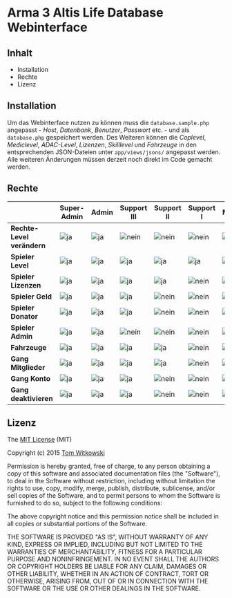 # Arma 3 Altis Life Database Webinterface

## Inhalt

* Installation
* Rechte
* Lizenz

## Installation

Um das Webinterface nutzen zu können muss die ```database.sample.php``` angepasst - *Host*, *Datenbank*, *Benutzer*, *Passwort* etc. - und als ```database.php``` gespeichert werden. Des Weiteren können die *Coplevel*, *Mediclevel*, *ADAC-Level*, *Lizenzen*, *Skilllevel* und *Fahrzeuge* in den entsprechenden JSON-Dateien unter ```app/views/jsons/``` angepasst werden. Alle weiteren Änderungen müssen derzeit noch direkt im Code gemacht werden.

## Rechte

|                            | Super-Admin                                                                                                        | Admin                                                                                                              | Support III                                                                                                          | Support II                                                                                                           | Support I                                                                                                            | Mitglied                                                                                                             |
|----------------------------|--------------------------------------------------------------------------------------------------------------------|--------------------------------------------------------------------------------------------------------------------|----------------------------------------------------------------------------------------------------------------------|----------------------------------------------------------------------------------------------------------------------|----------------------------------------------------------------------------------------------------------------------|----------------------------------------------------------------------------------------------------------------------|
| **Rechte-Level verändern** | ![ja](https://bytebucket.org/Gummibeer/al-admin-tool/raw/3877340b218545fbd323283e75b04525fafb8f13/icons/check.png) | ![ja](https://bytebucket.org/Gummibeer/al-admin-tool/raw/3877340b218545fbd323283e75b04525fafb8f13/icons/check.png) | ![nein](https://bytebucket.org/Gummibeer/al-admin-tool/raw/3877340b218545fbd323283e75b04525fafb8f13/icons/error.png) | ![nein](https://bytebucket.org/Gummibeer/al-admin-tool/raw/3877340b218545fbd323283e75b04525fafb8f13/icons/error.png) | ![nein](https://bytebucket.org/Gummibeer/al-admin-tool/raw/3877340b218545fbd323283e75b04525fafb8f13/icons/error.png) | ![nein](https://bytebucket.org/Gummibeer/al-admin-tool/raw/3877340b218545fbd323283e75b04525fafb8f13/icons/error.png) |
| **Spieler Level**          | ![ja](https://bytebucket.org/Gummibeer/al-admin-tool/raw/3877340b218545fbd323283e75b04525fafb8f13/icons/check.png) | ![ja](https://bytebucket.org/Gummibeer/al-admin-tool/raw/3877340b218545fbd323283e75b04525fafb8f13/icons/check.png) | ![ja](https://bytebucket.org/Gummibeer/al-admin-tool/raw/3877340b218545fbd323283e75b04525fafb8f13/icons/check.png)   | ![ja](https://bytebucket.org/Gummibeer/al-admin-tool/raw/3877340b218545fbd323283e75b04525fafb8f13/icons/check.png)   | ![ja](https://bytebucket.org/Gummibeer/al-admin-tool/raw/3877340b218545fbd323283e75b04525fafb8f13/icons/check.png)   | ![nein](https://bytebucket.org/Gummibeer/al-admin-tool/raw/3877340b218545fbd323283e75b04525fafb8f13/icons/error.png) |
| **Spieler Lizenzen**       | ![ja](https://bytebucket.org/Gummibeer/al-admin-tool/raw/3877340b218545fbd323283e75b04525fafb8f13/icons/check.png) | ![ja](https://bytebucket.org/Gummibeer/al-admin-tool/raw/3877340b218545fbd323283e75b04525fafb8f13/icons/check.png) | ![ja](https://bytebucket.org/Gummibeer/al-admin-tool/raw/3877340b218545fbd323283e75b04525fafb8f13/icons/check.png)   | ![ja](https://bytebucket.org/Gummibeer/al-admin-tool/raw/3877340b218545fbd323283e75b04525fafb8f13/icons/check.png)   | ![nein](https://bytebucket.org/Gummibeer/al-admin-tool/raw/3877340b218545fbd323283e75b04525fafb8f13/icons/error.png) | ![nein](https://bytebucket.org/Gummibeer/al-admin-tool/raw/3877340b218545fbd323283e75b04525fafb8f13/icons/error.png) |
| **Spieler Geld**           | ![ja](https://bytebucket.org/Gummibeer/al-admin-tool/raw/3877340b218545fbd323283e75b04525fafb8f13/icons/check.png) | ![ja](https://bytebucket.org/Gummibeer/al-admin-tool/raw/3877340b218545fbd323283e75b04525fafb8f13/icons/check.png) | ![ja](https://bytebucket.org/Gummibeer/al-admin-tool/raw/3877340b218545fbd323283e75b04525fafb8f13/icons/check.png)   | ![nein](https://bytebucket.org/Gummibeer/al-admin-tool/raw/3877340b218545fbd323283e75b04525fafb8f13/icons/error.png) | ![nein](https://bytebucket.org/Gummibeer/al-admin-tool/raw/3877340b218545fbd323283e75b04525fafb8f13/icons/error.png) | ![nein](https://bytebucket.org/Gummibeer/al-admin-tool/raw/3877340b218545fbd323283e75b04525fafb8f13/icons/error.png) |
| **Spieler Donator**        | ![ja](https://bytebucket.org/Gummibeer/al-admin-tool/raw/3877340b218545fbd323283e75b04525fafb8f13/icons/check.png) | ![ja](https://bytebucket.org/Gummibeer/al-admin-tool/raw/3877340b218545fbd323283e75b04525fafb8f13/icons/check.png) | ![ja](https://bytebucket.org/Gummibeer/al-admin-tool/raw/3877340b218545fbd323283e75b04525fafb8f13/icons/check.png)   | ![nein](https://bytebucket.org/Gummibeer/al-admin-tool/raw/3877340b218545fbd323283e75b04525fafb8f13/icons/error.png) | ![nein](https://bytebucket.org/Gummibeer/al-admin-tool/raw/3877340b218545fbd323283e75b04525fafb8f13/icons/error.png) | ![nein](https://bytebucket.org/Gummibeer/al-admin-tool/raw/3877340b218545fbd323283e75b04525fafb8f13/icons/error.png) |
| **Spieler Admin**          | ![ja](https://bytebucket.org/Gummibeer/al-admin-tool/raw/3877340b218545fbd323283e75b04525fafb8f13/icons/check.png) | ![ja](https://bytebucket.org/Gummibeer/al-admin-tool/raw/3877340b218545fbd323283e75b04525fafb8f13/icons/check.png) | ![nein](https://bytebucket.org/Gummibeer/al-admin-tool/raw/3877340b218545fbd323283e75b04525fafb8f13/icons/error.png) | ![nein](https://bytebucket.org/Gummibeer/al-admin-tool/raw/3877340b218545fbd323283e75b04525fafb8f13/icons/error.png) | ![nein](https://bytebucket.org/Gummibeer/al-admin-tool/raw/3877340b218545fbd323283e75b04525fafb8f13/icons/error.png) | ![nein](https://bytebucket.org/Gummibeer/al-admin-tool/raw/3877340b218545fbd323283e75b04525fafb8f13/icons/error.png) |
| **Fahrzeuge**              | ![ja](https://bytebucket.org/Gummibeer/al-admin-tool/raw/3877340b218545fbd323283e75b04525fafb8f13/icons/check.png) | ![ja](https://bytebucket.org/Gummibeer/al-admin-tool/raw/3877340b218545fbd323283e75b04525fafb8f13/icons/check.png) | ![ja](https://bytebucket.org/Gummibeer/al-admin-tool/raw/3877340b218545fbd323283e75b04525fafb8f13/icons/check.png)   | ![ja](https://bytebucket.org/Gummibeer/al-admin-tool/raw/3877340b218545fbd323283e75b04525fafb8f13/icons/check.png)   | ![nein](https://bytebucket.org/Gummibeer/al-admin-tool/raw/3877340b218545fbd323283e75b04525fafb8f13/icons/error.png) | ![nein](https://bytebucket.org/Gummibeer/al-admin-tool/raw/3877340b218545fbd323283e75b04525fafb8f13/icons/error.png) |
| **Gang Mitglieder**        | ![ja](https://bytebucket.org/Gummibeer/al-admin-tool/raw/3877340b218545fbd323283e75b04525fafb8f13/icons/check.png) | ![ja](https://bytebucket.org/Gummibeer/al-admin-tool/raw/3877340b218545fbd323283e75b04525fafb8f13/icons/check.png) | ![ja](https://bytebucket.org/Gummibeer/al-admin-tool/raw/3877340b218545fbd323283e75b04525fafb8f13/icons/check.png)   | ![ja](https://bytebucket.org/Gummibeer/al-admin-tool/raw/3877340b218545fbd323283e75b04525fafb8f13/icons/check.png)   | ![nein](https://bytebucket.org/Gummibeer/al-admin-tool/raw/3877340b218545fbd323283e75b04525fafb8f13/icons/error.png) | ![nein](https://bytebucket.org/Gummibeer/al-admin-tool/raw/3877340b218545fbd323283e75b04525fafb8f13/icons/error.png) |
| **Gang Konto**             | ![ja](https://bytebucket.org/Gummibeer/al-admin-tool/raw/3877340b218545fbd323283e75b04525fafb8f13/icons/check.png) | ![ja](https://bytebucket.org/Gummibeer/al-admin-tool/raw/3877340b218545fbd323283e75b04525fafb8f13/icons/check.png) | ![ja](https://bytebucket.org/Gummibeer/al-admin-tool/raw/3877340b218545fbd323283e75b04525fafb8f13/icons/check.png)   | ![nein](https://bytebucket.org/Gummibeer/al-admin-tool/raw/3877340b218545fbd323283e75b04525fafb8f13/icons/error.png) | ![nein](https://bytebucket.org/Gummibeer/al-admin-tool/raw/3877340b218545fbd323283e75b04525fafb8f13/icons/error.png) | ![nein](https://bytebucket.org/Gummibeer/al-admin-tool/raw/3877340b218545fbd323283e75b04525fafb8f13/icons/error.png) |
| **Gang deaktivieren**      | ![ja](https://bytebucket.org/Gummibeer/al-admin-tool/raw/3877340b218545fbd323283e75b04525fafb8f13/icons/check.png) | ![ja](https://bytebucket.org/Gummibeer/al-admin-tool/raw/3877340b218545fbd323283e75b04525fafb8f13/icons/check.png) | ![ja](https://bytebucket.org/Gummibeer/al-admin-tool/raw/3877340b218545fbd323283e75b04525fafb8f13/icons/check.png)   | ![nein](https://bytebucket.org/Gummibeer/al-admin-tool/raw/3877340b218545fbd323283e75b04525fafb8f13/icons/error.png) | ![nein](https://bytebucket.org/Gummibeer/al-admin-tool/raw/3877340b218545fbd323283e75b04525fafb8f13/icons/error.png) | ![nein](https://bytebucket.org/Gummibeer/al-admin-tool/raw/3877340b218545fbd323283e75b04525fafb8f13/icons/error.png) |

## Lizenz

The [MIT License](http://opensource.org/licenses/MIT) (MIT)

Copyright (c) 2015 [Tom Witkowski](https://github.com/Gummibeer)

Permission is hereby granted, free of charge, to any person obtaining a copy of this software and associated documentation files (the "Software"), to deal in the Software without restriction, including without limitation the rights to use, copy, modify, merge, publish, distribute, sublicense, and/or sell copies of the Software, and to permit persons to whom the Software is furnished to do so, subject to the following conditions:

The above copyright notice and this permission notice shall be included in all copies or substantial portions of the Software.

THE SOFTWARE IS PROVIDED "AS IS", WITHOUT WARRANTY OF ANY KIND, EXPRESS OR IMPLIED, INCLUDING BUT NOT LIMITED TO THE WARRANTIES OF MERCHANTABILITY, FITNESS FOR A PARTICULAR PURPOSE AND NONINFRINGEMENT. IN NO EVENT SHALL THE AUTHORS OR COPYRIGHT HOLDERS BE LIABLE FOR ANY CLAIM, DAMAGES OR OTHER LIABILITY, WHETHER IN AN ACTION OF CONTRACT, TORT OR OTHERWISE, ARISING FROM, OUT OF OR IN CONNECTION WITH THE SOFTWARE OR THE USE OR OTHER DEALINGS IN THE SOFTWARE.